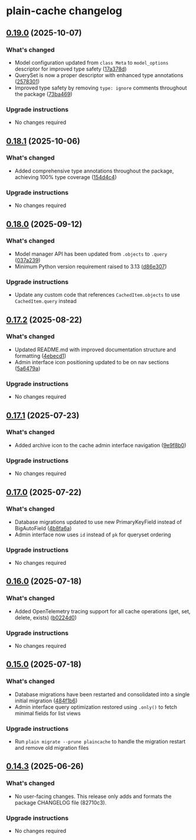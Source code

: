 # plain-cache changelog

## [0.19.0](https://github.com/dropseed/plain/releases/plain-cache@0.19.0) (2025-10-07)

### What's changed

- Model configuration updated from `class Meta` to `model_options` descriptor for improved type safety ([17a378d](https://github.com/dropseed/plain/commit/17a378dcfb))
- QuerySet is now a proper descriptor with enhanced type annotations ([2578301](https://github.com/dropseed/plain/commit/2578301819))
- Improved type safety by removing `type: ignore` comments throughout the package ([73ba469](https://github.com/dropseed/plain/commit/73ba469ba0))

### Upgrade instructions

- No changes required

## [0.18.1](https://github.com/dropseed/plain/releases/plain-cache@0.18.1) (2025-10-06)

### What's changed

- Added comprehensive type annotations throughout the package, achieving 100% type coverage ([154d4c4](https://github.com/dropseed/plain/commit/154d4c44fc))

### Upgrade instructions

- No changes required

## [0.18.0](https://github.com/dropseed/plain/releases/plain-cache@0.18.0) (2025-09-12)

### What's changed

- Model manager API has been updated from `.objects` to `.query` ([037a239](https://github.com/dropseed/plain/commit/037a239ef4))
- Minimum Python version requirement raised to 3.13 ([d86e307](https://github.com/dropseed/plain/commit/d86e307efb))

### Upgrade instructions

- Update any custom code that references `CachedItem.objects` to use `CachedItem.query` instead

## [0.17.2](https://github.com/dropseed/plain/releases/plain-cache@0.17.2) (2025-08-22)

### What's changed

- Updated README.md with improved documentation structure and formatting ([4ebecd1](https://github.com/dropseed/plain/commit/4ebecd1856))
- Admin interface icon positioning updated to be on nav sections ([5a6479a](https://github.com/dropseed/plain/commit/5a6479ac79))

### Upgrade instructions

- No changes required

## [0.17.1](https://github.com/dropseed/plain/releases/plain-cache@0.17.1) (2025-07-23)

### What's changed

- Added archive icon to the cache admin interface navigation ([9e9f8b0](https://github.com/dropseed/plain/commit/9e9f8b0))

### Upgrade instructions

- No changes required

## [0.17.0](https://github.com/dropseed/plain/releases/plain-cache@0.17.0) (2025-07-22)

### What's changed

- Database migrations updated to use new PrimaryKeyField instead of BigAutoField ([4b8fa6a](https://github.com/dropseed/plain/commit/4b8fa6a))
- Admin interface now uses `id` instead of `pk` for queryset ordering

### Upgrade instructions

- No changes required

## [0.16.0](https://github.com/dropseed/plain/releases/plain-cache@0.16.0) (2025-07-18)

### What's changed

- Added OpenTelemetry tracing support for all cache operations (get, set, delete, exists) ([b0224d0](https://github.com/dropseed/plain/commit/b0224d0418))

### Upgrade instructions

- No changes required

## [0.15.0](https://github.com/dropseed/plain/releases/plain-cache@0.15.0) (2025-07-18)

### What's changed

- Database migrations have been restarted and consolidated into a single initial migration ([484f1b6](https://github.com/dropseed/plain/commit/484f1b6e93))
- Admin interface query optimization restored using `.only()` to fetch minimal fields for list views

### Upgrade instructions

- Run `plain migrate --prune plaincache` to handle the migration restart and remove old migration files

## [0.14.3](https://github.com/dropseed/plain/releases/plain-cache@0.14.3) (2025-06-26)

### What's changed

- No user-facing changes. This release only adds and formats the package CHANGELOG file (82710c3).

### Upgrade instructions

- No changes required
